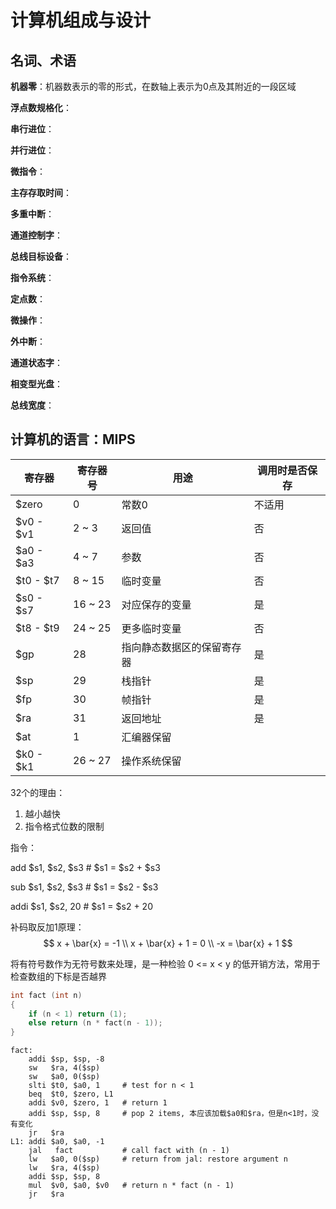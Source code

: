 # 计算机组成与设计

## 名词、术语

**机器零**：机器数表示的零的形式，在数轴上表示为0点及其附近的一段区域

**浮点数规格化**：

**串行进位**：

**并行进位**：

**微指令**：

**主存存取时间**：

**多重中断**：

**通道控制字**：

**总线目标设备**：

**指令系统**：

**定点数**：

**微操作**：

**外中断**：

**通道状态字**：

**相变型光盘**：

**总线宽度**：

## 计算机的语言：MIPS

| 寄存器    | 寄存器号 | 用途                       | 调用时是否保存 |
| --------- | -------- | -------------------------- | -------------- |
| $zero     | 0        | 常数0                      | 不适用         |
| $v0 - $v1 | 2 ~ 3    | 返回值                     | 否             |
| $a0 - $a3 | 4 ~ 7    | 参数                       | 否             |
| $t0 - $t7 | 8 ~ 15   | 临时变量                   | 否             |
| $s0 - $s7 | 16 ~ 23  | 对应保存的变量             | 是             |
| $t8 - $t9 | 24 ~ 25  | 更多临时变量               | 否             |
| $gp       | 28       | 指向静态数据区的保留寄存器 | 是             |
| $sp       | 29       | 栈指针                     | 是             |
| $fp       | 30       | 帧指针                     | 是             |
| $ra       | 31       | 返回地址                   | 是             |
| $at       | 1        | 汇编器保留                 |                |
| $k0 - $k1 | 26 ~ 27  | 操作系统保留               |                |



32个的理由：

1. 越小越快
2. 指令格式位数的限制



指令：

add    $s1, $s2, $s3    # $s1 = $s2 + $s3

sub    $s1, $s2, $s3    # $s1 = $s2 - $s3

addi   $s1, $s2, 20      # $s1 = $s2 + 20



补码取反加1原理：
$$
x + \bar{x} = -1 \\
x + \bar{x} + 1 = 0 \\
-x = \bar{x} + 1
$$

将有符号数作为无符号数来处理，是一种检验 0 <= x < y 的低开销方法，常用于检查数组的下标是否越界



```c
int fact (int n)
{
    if (n < 1) return (1);
    else return (n * fact(n - 1));
}
```

```assembly
fact:
	addi $sp, $sp, -8
	sw   $ra, 4($sp)
	sw   $a0, 0($sp)
	slti $t0, $a0, 1     # test for n < 1
	beq  $t0, $zero, L1
	addi $v0, $zero, 1   # return 1
	addi $sp, $sp, 8     # pop 2 items, 本应该加载$a0和$ra，但是n<1时，没有变化
	jr   $ra
L1: addi $a0, $a0, -1
    jal   fact           # call fact with (n - 1)
    lw   $a0, 0($sp)     # return from jal: restore argument n
    lw   $ra, 4($sp)
    addi $sp, $sp, 8
    mul  $v0, $a0, $v0   # return n * fact (n - 1)
    jr   $ra
```

